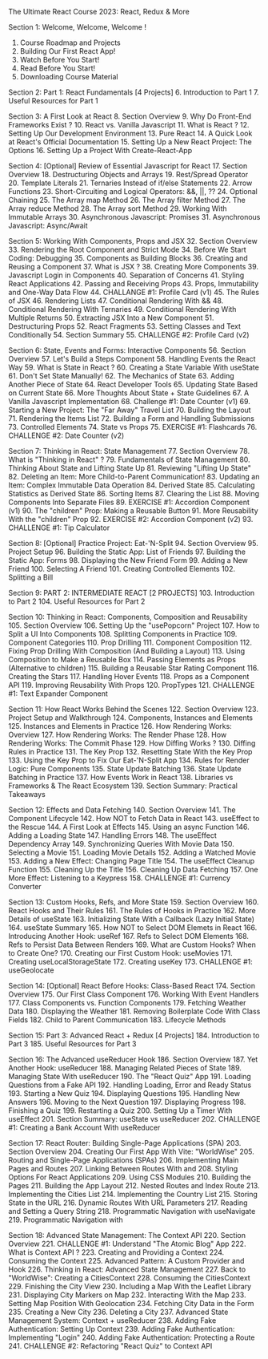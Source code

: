 The Ultimate React Course 2023: React, Redux & More

Section 1: Welcome, Welcome, Welcome !
1. Course Roadmap and Projects
2. Building Our First React App!
3. Watch Before You Start!
4. Read Before You Start!
5. Downloading Course Material


Section 2: Part 1: React Fundamentals [4 Projects]
6. Introduction to Part 1
7. Useful Resources for Part 1


Section 3: A First Look at React
8. Section Overview
9. Why Do Front-End Frameworks Exist ?
10. React vs. Vanilla Javascript
11. What is React ?
12. Setting Up Our Development Environment
13. Pure React
14. A Quick Look at React's Official Documentation
15. Setting Up a New React Project: The Options
16. Setting Up a Project With Create-React-App


Section 4: [Optional] Review of Essential Javascript for React
17. Section Overview
18. Destructuring Objects and Arrays
19. Rest/Spread Operator
20. Template Literals
21. Ternaries Instead of if/else Statements
22. Arrow Functions
23. Short-Circuiting and Logical Operators: &&, ||, ??
24. Optional Chaining
25. The Array map Method
26. The Array filter Method
27. The Array reduce Method
28. The Array sort Method
29. Working With Immutable Arrays
30. Asynchronous Javascript: Promises
31. Asynchronous Javascript: Async/Await


Section 5: Working With Components, Props and JSX
32. Section Overview
33. Rendering the Root Component and Strict Mode
34. Before We Start Coding: Debugging
35. Components as Building Blocks
36. Creating and Reusing a Component
37. What is JSX ?
38. Creating More Components
39. Javascript Login in Components
40. Separation of Concerns
41. Styling React Applications
42. Passing and Receiving Props
43. Props, Immutability and One-Way Data Flow
44. CHALLANGE #1: Profile Card (v1)
45. The Rules of JSX
46. Rendering Lists
47. Conditional Rendering With &&
48. Conditional Rendering With Ternaries
49. Conditional Rendering With Multiple Returns
50. Extracting JSX Into a New Component
51. Destructuring Props
52. React Fragments
53. Setting Classes and Text Conditionally
54. Section Summary
55. CHALLENGE #2: Profile Card (v2)


Section 6: State, Events and Forms: Interactive Components
56. Section Overview
57. Let's Build a Steps Component
58. Handling Events the React Way
59. What is State in React ?
60. Creating a State Variable With useState
61. Don't Set State Manually!
62. The Mechanics of State
63. Adding Another Piece of State
64. React Developer Tools
65. Updating State Based on Current State
66. More Thoughts About State + State Guidelines
67. A Vanilla Javascript Implementation
68. Challenge #1: Date Counter (v1)
69. Starting a New Project: The "Far Away" Travel List
70. Building the Layout
71. Rendering the Items List
72. Building a Form and Handling Submissions
73. Controlled Elements
74. State vs Props
75. EXERCISE #1: Flashcards
76. CHALLENGE #2: Date Counter (v2)


Section 7: Thinking in React: State Management
77. Section Overview
78. What is "Thinking in React" ?
79. Fundamentals of State Management 
80. Thinking About State and Lifting State Up
81. Reviewing "Lifting Up State"
82. Deleting an Item: More Child-to-Parent Communication!
83. Updating an Item: Complex Immutable Data Operation
84. Derived State
85. Calculating Statistics as Derived State
86. Sorting Items
87. Clearing the List
88. Moving Components Into Separate Files
89. EXERCISE #1: Accordion Component (v1)
90. The "children" Prop: Making a Reusable Button
91. More Reusability With the "children" Prop
92. EXERCISE #2: Accordion Component (v2)
93. CHALLENGE #1: Tip Calculator


Section 8: [Optional] Practice Project: Eat-'N-Split
94. Section Overview
95. Project Setup
96. Building the Static App: List of Friends
97. Building the Static App: Forms
98. Displaying the New Friend Form
99. Adding a New Friend
100. Selecting A Friend
101. Creating Controlled Elements
102. Splitting a Bill


Section 9: PART 2: INTERMEDIATE REACT [2 PROJECTS]
103. Introduction to Part 2
104. Useful Resources for Part 2


Section 10: Thinking in React: Components, Composition and Reusability
105. Section Overview
106. Setting Up the "usePopcorn" Project
107. How to Split a UI Into Components
108. Splitting Components in Practice
109. Component Categories
110. Prop Drilling
111. Component Composition
112. Fixing Prop Drilling With Composition (And Building a Layout)
113. Using Composition to Make a Reusable Box
114. Passing Elements as Props (Alternative to children)
115. Building a Reusable Star Rating Component
116. Creating the Stars
117. Handling Hover Events
118. Props as a Component API
119. Improving Reusability With Props
120. PropTypes
121. CHALLENGE #1: Text Expander Component


Section 11: How React Works Behind the Scenes
122. Section Overview
123. Project Setup and Walkthrough
124. Components, Instances and Elements
125. Instances and Elements in Practice
126. How Rendering Works: Overview
127. How Rendering Works: The Render Phase
128. How Rendering Works: The Commit Phase
129. How Diffing Works ?
130. Diffing Rules in Practice
131. The Key Prop
132. Resetting State With the Key Prop
133. Using the Key Prop to Fix Our Eat-'N-Split App
134. Rules for Render Logic: Pure Components
135. State Update Batching
136. State Update Batching in Practice
137. How Events Work in React
138. Libraries vs Frameworks & The React Ecosystem
139. Section Summary: Practical Takeaways


Section 12: Effects and Data Fetching
140. Section Overview
141. The Component Lifecycle
142. How NOT to Fetch Data in React
143. useEffect to the Rescue
144. A First Look at Effects
145. Using an async Function
146. Adding a Loading State
147. Handling Errors
148. The useEffect Dependency Array
149. Synchronizing Queries With Movie Data
150. Selecting a Movie
151. Loading Movie Details
152. Adding a Watched Movie
153. Adding a New Effect: Changing Page Title
154. The useEffect Cleanup Function
155. Cleaning Up the Title
156. Cleaning Up Data Fetching
157. One More Effect: Listening to a Keypress
158. CHALLENGE #1: Currency Converter


Section 13: Custom Hooks, Refs, and More State
159. Section Overview
160. React Hooks and Their Rules
161. The Rules of Hooks in Practice
162. More Details of useState
163. Initializing State With a Callback (Lazy Initial State)
164. useState Summary
165. How NOT to Select DOM Elemets in React
166. Introducing Another Hook: useRef
167. Refs to Select DOM Elements
168. Refs to Persist Data Between Renders
169. What are Custom Hooks? When to Create One?
170. Creating our First Custom Hook: useMovies
171. Creating useLocalStorageState
172. Creating useKey
173. CHALLENGE #1: useGeolocate


Section 14: [Optional] React Before Hooks: Class-Based React
174. Section Overview
175. Our First Class Component
176. Working With Event Handlers
177. Class Components vs. Function Components
179. Fetching Weather Data
180. Displaying the Weather
181. Removing Boilerplate Code With Class Fields
182. Child to Parent Communication
183. Lifecycle Methods


Section 15: Part 3: Advanced React + Redux [4 Projects]
184. Introduction to Part 3
185. Useful Resources for Part 3


Section 16: The Advanced useReducer Hook
186. Section Overview
187. Yet Another Hook: useReducer
188. Managing Related Pieces of State
189. Managing State With useReducer
190. The "React Quiz" App
191. Loading Questions from a Fake API
192. Handling Loading, Error and Ready Status
193. Starting a New Quiz
194. Displaying Questions
195. Handling New Answers
196. Moving to the Next Question
197. Displaying Progress
198. Finishing a Quiz
199. Restarting a Quiz
200. Setting Up a Timer With useEffect
201. Section Summary: useState vs useReducer
202. CHALLENGE #1: Creating a Bank Account With useReducer


Section 17: React Router: Building Single-Page Applications (SPA)
203. Section Overview
204. Creating Our First App With Vite: "WorldWise"
205. Routing and Single-Page Applications (SPAs)
206. Implementing Main Pages and Routes
207. Linking Between Routes With <Link /> and <NavLink />
208. Styling Options For React Applications
209. Using CSS Modules
210. Building the Pages
211. Building the App Layout
212. Nested Routes and Index Route
213. Implementing the Cities List
214. Implementing the Country List
215. Storing State in the URL
216. Dynamic Routes With URL Parameters
217. Reading and Setting a Query String
218. Programmatic Navigation with useNavigate
219. Programmatic Navigation with <Navigate/>


Section 18: Advanced State Management: The Context API
220. Section Overview
221. CHALLENGE #1: Understand "The Atomic Blog" App
222. What is Context API ?
223. Creating and Providing a Context
224. Consuming the Context
225. Advanced Pattern: A Custom Provider and Hook
226. Thinking in React: Advanced State Management
227. Back to "WorldWise": Creating a CitiesContext
228. Consuming the CitiesContext
229. Finishing the City View
230. Including a Map With the Leaflet Library
231. Displaying City Markers on Map
232. Interacting With the Map
233. Setting Map Position With Geolocation
234. Fetching City Data in the Form
235. Creating a New City
236. Deleting a City
237. Advanced State Management System: Context + useReducer
238. Adding Fake Authentication: Setting Up Context
239. Adding Fake Authentication: Implementing "Login"
240. Adding Fake Authentication: Protecting a Route
241. CHALLENGE #2: Refactoring "React Quiz" to Context API
